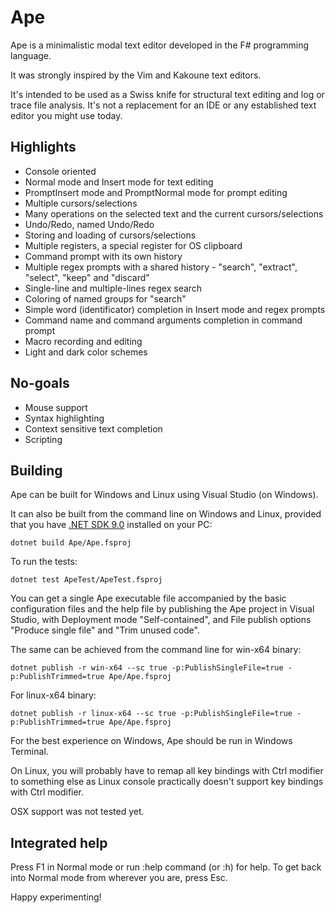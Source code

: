 # Ape
Ape is a minimalistic modal text editor developed in the F# programming language.

It was strongly inspired by the Vim and Kakoune text editors.

It's intended to be used as a Swiss knife for structural text editing and log or trace file analysis. It's not a replacement for an IDE or any established text editor you might use today.

## Highlights
- Console oriented
- Normal mode and Insert mode for text editing
- PromptInsert mode and PromptNormal mode for prompt editing
- Multiple cursors/selections
- Many operations on the selected text and the current cursors/selections
- Undo/Redo, named Undo/Redo
- Storing and loading of cursors/selections
- Multiple registers, a special register for OS clipboard
- Command prompt with its own history
- Multiple regex prompts with a shared history - "search", "extract", "select", "keep" and "discard"
- Single-line and multiple-lines regex search
- Coloring of named groups for "search"
- Simple word (identificator) completion in Insert mode and regex prompts
- Command name and command arguments completion in command prompt
- Macro recording and editing
- Light and dark color schemes

## No-goals
- Mouse support
- Syntax highlighting
- Context sensitive text completion
- Scripting

## Building
Ape can be built for Windows and Linux using Visual Studio (on Windows).

It can also be built from the command line on Windows and Linux, provided that you have [.NET SDK 9.0](https://dotnet.microsoft.com/en-us/download/dotnet/9.0) installed on your PC:

`dotnet build Ape/Ape.fsproj`

To run the tests:

`dotnet test ApeTest/ApeTest.fsproj`

You can get a single Ape executable file accompanied by the basic configuration files and the help file by publishing the Ape project in Visual Studio, with Deployment mode "Self-contained", and File publish options "Produce single file" and "Trim unused code".

The same can be achieved from the command line for win-x64 binary:

`dotnet publish -r win-x64 --sc true -p:PublishSingleFile=true -p:PublishTrimmed=true Ape/Ape.fsproj`

For linux-x64 binary:

`dotnet publish -r linux-x64 --sc true -p:PublishSingleFile=true -p:PublishTrimmed=true Ape/Ape.fsproj`

For the best experience on Windows, Ape should be run in Windows Terminal.

On Linux, you will probably have to remap all key bindings with Ctrl modifier to something else as Linux console practically doesn't support key bindings with Ctrl modifier.

OSX support was not tested yet.

## Integrated help
Press F1 in Normal mode or run :help command (or :h) for help. To get back into Normal mode from wherever you are, press Esc.

Happy experimenting!
